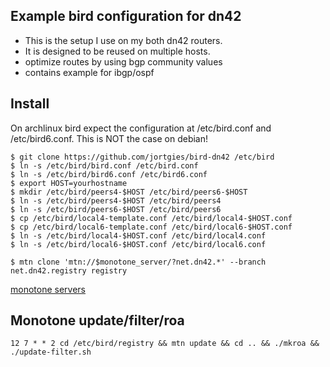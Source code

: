 ## Example bird configuration for dn42

* This is the setup I use on my both dn42 routers.
* It is designed to be reused on multiple hosts.
* optimize routes by using bgp community values
* contains example for ibgp/ospf

## Install

On archlinux bird expect the configuration
at /etc/bird.conf and /etc/bird6.conf.
This is NOT the case on debian!

```
$ git clone https://github.com/jortgies/bird-dn42 /etc/bird
$ ln -s /etc/bird/bird.conf /etc/bird.conf
$ ln -s /etc/bird/bird6.conf /etc/bird6.conf
$ export HOST=yourhostname
$ mkdir /etc/bird/peers4-$HOST /etc/bird/peers6-$HOST
$ ln -s /etc/bird/peers4-$HOST /etc/bird/peers4
$ ln -s /etc/bird/peers6-$HOST /etc/bird/peers6
$ cp /etc/bird/local4-template.conf /etc/bird/local4-$HOST.conf
$ cp /etc/bird/local6-template.conf /etc/bird/local6-$HOST.conf
$ ln -s /etc/bird/local4-$HOST.conf /etc/bird/local4.conf
$ ln -s /etc/bird/local6-$HOST.conf /etc/bird/local6.conf

$ mtn clone 'mtn://$monotone_server/?net.dn42.*' --branch net.dn42.registry registry
```
[monotone servers](https://dn42.net/services/Whois#monotone_monotone-servers)

## Monotone update/filter/roa
```
12 7 * * 2 cd /etc/bird/registry && mtn update && cd .. && ./mkroa && ./update-filter.sh
```
